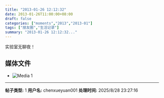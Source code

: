 ```yaml
---
title: "2013-01-26 12:12:32"
date: 2013-01-26T11:00:00+08:00
draft: false
categories: ["moments","2013","2013-01"]
tags: ["朋友圈","生活记录"]
summary: "2013-01-26 12:12:32..."
---
```


实验室无聊夜！

## 媒体文件

- ![Media 1](/Moments/photos/2013-01-26/201301261212320.jpg)

---

**帖子类型:** 1
**用户名:** chenxueyuan001
**处理时间:** 2025/8/28 23:27:16